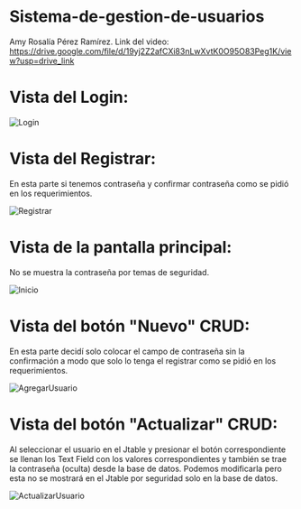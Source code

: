 # Sistema-de-gestion-de-usuarios

Amy Rosalía Pérez Ramírez.
Link del video: https://drive.google.com/file/d/19yj2Z2afCXi83nLwXvtK0O95O83Peg1K/view?usp=drive_link

# Vista del Login:
![Login](https://github.com/EimiRosalia14/Sistema-de-gestion-de-usuarios/assets/102777219/ba9c2b1a-f84d-472f-af96-43c7747c25f4)

# Vista del Registrar:
En esta parte si tenemos contraseña y confirmar contraseña como se pidió en los requerimientos.

![Registrar](https://github.com/EimiRosalia14/Sistema-de-gestion-de-usuarios/assets/102777219/b275fb55-0ab1-4f24-9608-a5555e21d034)

# Vista de la pantalla principal:
No se muestra la contraseña por temas de seguridad.

![Inicio](https://github.com/EimiRosalia14/Sistema-de-gestion-de-usuarios/assets/102777219/bca096e1-fe7a-4b75-9915-15cf653fb57d)

# Vista del botón "Nuevo" CRUD:
En esta parte decidí solo colocar el campo de contraseña sin la confirmación a modo que solo lo tenga el registrar como se pidió en los requerimientos.

![AgregarUsuario](https://github.com/EimiRosalia14/Sistema-de-gestion-de-usuarios/assets/102777219/00e59ef6-cde2-4e3c-bca4-da2808898f4f)

# Vista del botón "Actualizar" CRUD:
Al seleccionar el usuario en el Jtable y presionar el botón correspondiente se llenan los Text Field con los valores correspondientes y también se trae la contraseña (oculta) desde la base de datos. Podemos modificarla pero esta no se mostrará en el Jtable por seguridad solo en la base de datos.

![ActualizarUsuario](https://github.com/EimiRosalia14/Sistema-de-gestion-de-usuarios/assets/102777219/bc011c80-83e5-420a-9cb9-364333c48e48)
